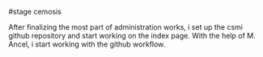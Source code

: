 #stage cemosis

After finalizing the most part of administration works, i set up the csmi github repository and start working on the index page.
With the help of M. Ancel, i start working with the github workflow.
